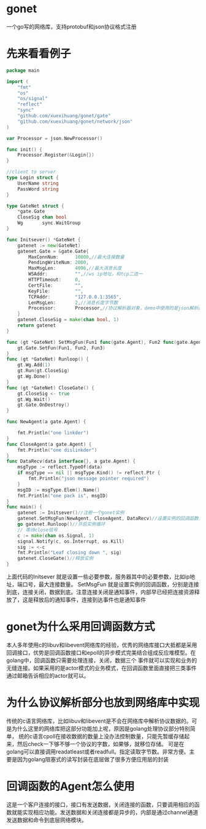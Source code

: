 # gonet
一个go写的网络库，支持protobuf和json协议格式注册
# 先来看看例子
```go
package main

import (
	"fmt"
	"os"
	"os/signal"
	"reflect"
	"sync"
	"github.com/xuexihuang/gonet/gate"
	"github.com/xuexihuang/gonet/network/json"
)

var Processor = json.NewProcessor()

func init() {
	Processor.Register(&Login{})
}

//client to server
type Login struct {
	UserName string
	PassWord string
}

type GateNet struct {
	*gate.Gate
	CloseSig chan bool
	Wg       sync.WaitGroup
}

func Initsever() *GateNet {
	gatenet := new(GateNet)
	gatenet.Gate = &gate.Gate{
		MaxConnNum:      10000,//最大连接数量
		PendingWriteNum: 2000,
		MaxMsgLen:       4096,//最大消息长度
		WSAddr:          "",//ws ip地址，和tcp二选一
		HTTPTimeout:     0,
		CertFile:        "",
		KeyFile:         "",
		TCPAddr:         "127.0.0.1:3565",
		LenMsgLen:       2,//消息长度字节数
		Processor:       Processor,//协议解析器对象，demo中使用的是json解析器，也可以是protobuf解析器
	}
	gatenet.CloseSig = make(chan bool, 1)
	return gatenet
}

func (gt *GateNet) SetMsgFun(Fun1 func(gate.Agent), Fun2 func(gate.Agent), Fun3 func(interface{}, gate.Agent)) {
	gt.Gate.SetFun(Fun1, Fun2, Fun3)
}
func (gt *GateNet) Runloop() {
	gt.Wg.Add(1)
	gt.Run(gt.CloseSig)
	gt.Wg.Done()
}
func (gt *GateNet) CloseGate() {
	gt.CloseSig <- true
	gt.Wg.Wait()
	gt.Gate.OnDestroy()
}

func NewAgent(a gate.Agent) {

	fmt.Println("one linkder")
}
func CloseAgent(a gate.Agent) {
	fmt.Println("one dislinkder")
}
func DataRecv(data interface{}, a gate.Agent) {
	msgType := reflect.TypeOf(data)
	if msgType == nil || msgType.Kind() != reflect.Ptr {
		fmt.Println("json message pointer required")
	}
	msgID := msgType.Elem().Name()
	fmt.Println("one pack is", msgID)
}
func main() {
	gatenet := Initsever()//注册一个gonet实例
	gatenet.SetMsgFun(NewAgent, CloseAgent, DataRecv)//设置实例的回调函数，分别是连接到底，连接关闭，数据到底
	go gatenet.Runloop()//开启实例循环
	// 等待close信号
	c := make(chan os.Signal, 1)
	signal.Notify(c, os.Interrupt, os.Kill)
	sig := <-c
	fmt.Println("Leaf closing down ", sig)
	gatenet.CloseGate()//释放实例
}
```
上面代码的Initsever 就是设置一些必要参数，服务器其中的必要参数，比如ip地址，端口号，最大连接数量。
SetMsgFun 就是设置实例的回调函数，分别是连接到底，连接关闭，数据到底。注意连接关闭是通知事件，内部早已经把连接资源释放了，这是释放后的通知事件，连接到达事件也是通知事件

# gonet为什么采用回调函数方式
本人多年使用c的libuv和libevent网络库的经验，优秀的网络库接口大抵都是采用回调接口，优势是回调函数接口和epoll的异步模式完美结合组成反应堆模型。在golang中，回调函数只需要处理连接，关闭，数据三个
事件就可以实现和业务的无缝连接。如果采用的是actor模式的业务模式，在回调函数里面直接把三类事件通过邮箱告诉相应的actor就可以。
# 为什么协议解析部分也放到网络库中实现
传统的c语言网络库，比如libuv和libevent是不会在网络库中解析协议数据的。可是为什么这里的网络库把这部分功能加上呢，原因是golang处理协议部分特别简单，
统的c语言cpoll在接收数据的数量上没办法控制数量，只能先暂缓存储起来，然后check一下够不够一个协议的字数，如果够，就移位存储。 
可是在golang可以直接调用readatleast或者readfull。指定读取字节数。非常方便。主要是因为golang阻塞式的读写封装在底层做了很多方便应用层的封装

# 回调函数的Agent怎么使用
这是一个客户连接的接口，接口有发送数据，关闭连接的函数，只要调用相应的函数就能实现相应功能。发送数据和关闭连接都是异步的，内部是通过channel通道发送数据和命令到底层网络模块。